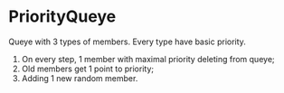 # PriorityQueye
Queye with 3 types of members. Every type have basic priority.
1. On every step, 1 member with maximal priority deleting from queye;
2. Old members get 1 point to priority;
3. Adding 1 new random member.
